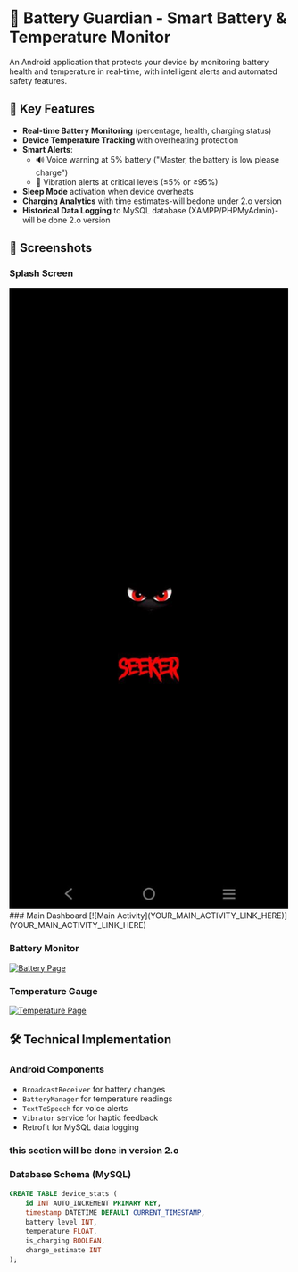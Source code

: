 # 🔋 Battery Guardian - Smart Battery & Temperature Monitor

An Android application that protects your device by monitoring battery health and temperature in real-time, with intelligent alerts and automated safety features.

## 🌟 Key Features

- **Real-time Battery Monitoring** (percentage, health, charging status)
- **Device Temperature Tracking** with overheating protection
- **Smart Alerts**:
  - 🔊 Voice warning at 5% battery ("Master, the battery is low please charge")
  - 📳 Vibration alerts at critical levels (≤5% or ≥95%)
- **Sleep Mode** activation when device overheats
- **Charging Analytics** with time estimates-will bedone under 2.o version
- **Historical Data Logging** to MySQL database (XAMPP/PHPMyAdmin)-will be done 2.o  version 

## 📸 Screenshots

### Splash Screen
<!-- Paste your splash.jpg link between the brackets below -->
<img src="https://github.com/BADAM2001/seeker/blob/2b1056c26f459bec841d4c50b32ad2f61ffb652a/6310103429900520282.jpg?raw=true" width="500">
### Main Dashboard
<!-- Paste your main.jpg link between the brackets below -->
[![Main Activity](YOUR_MAIN_ACTIVITY_LINK_HERE)](YOUR_MAIN_ACTIVITY_LINK_HERE)

### Battery Monitor
<!-- Paste your battery.jpg link between the brackets below -->
[![Battery Page](YOUR_BATTERY_PAGE_LINK_HERE)](YOUR_BATTERY_PAGE_LINK_HERE)

### Temperature Gauge
<!-- Paste your temperature.jpg link between the brackets below -->
[![Temperature Page](YOUR_TEMPERATURE_PAGE_LINK_HERE)](YOUR_TEMPERATURE_PAGE_LINK_HERE)

## 🛠️ Technical Implementation

### Android Components
- `BroadcastReceiver` for battery changes
- `BatteryManager` for temperature readings
- `TextToSpeech` for voice alerts
- `Vibrator` service for haptic feedback
- Retrofit for MySQL data logging
  
### this section will be done in version 2.o

### Database Schema (MySQL)
```sql
CREATE TABLE device_stats (
    id INT AUTO_INCREMENT PRIMARY KEY,
    timestamp DATETIME DEFAULT CURRENT_TIMESTAMP,
    battery_level INT,
    temperature FLOAT,
    is_charging BOOLEAN,
    charge_estimate INT
);
